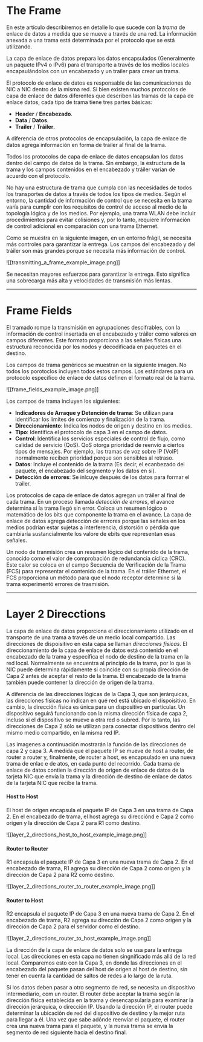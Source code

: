 # The Frame

En este artículo describiremos en detalle lo que sucede con la *trama* de enlace de datos a medida que se mueve a través de una red. La información anexada a una trama está determinada por el protocolo que se está utilizando.

La capa de enlace de datos prepara los datos encapsulados (Generalmente un paquete IPv4 o IPv6) para el transporte a través de los medios locales encapsulándolos con un encabezado y un trailer para crear un trama.

El protocolo de enlace de datos es responsable de las comunicaciones de NIC a NIC dentro de la misma red. Si bien existen muchos protocolos de capa de enlace de datos diferentes que describen las tramas de la capa de enlace datos, cada tipo de trama tiene tres partes básicas:

- **Header** / **Encabezado**.
- **Data** / **Datos**.
- **Trailer** / **Tráiler**.

A diferencia de otros protocolos de encapsulación, la capa de enlace de datos agrega información en forma de trailer al final de la trama. 

Todos los protocolos de capa de enlace de datos encapsulan los datos dentro del campo de datos de la trama. Sin embargo, la estructura de la trama y los campos contenidos en el encabezado y tráiler varían de acuerdo con el protocolo.

No hay una estructura de trama que cumpla con las necesidades de todos los transportes de datos a través de todos los tipos de medios. Según el entorno, la cantidad de información de control que se necesita en la trama varía para cumplir con los requisitos de control de acceso al medio de la topología lógica y de los medios. Por ejemplo, una trama WLAN debe incluir procedimientos para evitar colisiones y, por lo tanto, requiere información de control adicional en comparación con una trama Ethernet.

Como se muestra en la siguiente imagen, en un entorno frágil, se necesita más controles para garantizar la entrega. Los campos del encabezado y del tráiler son más grandes porque se necesita más información de control.

![[transmitting_a_frame_example_image.png]]

Se necesitan mayores esfuerzos para garantizar la entrega. Esto significa una sobrecarga más alta y velocidades de transmisión más lentas.

----
# Frame Fields

El tramado rompe la transmisión en agrupaciones descifrables, con la información de control insertada en el encabezado y tráiler como valores en campos diferentes. Este formato proporciona a las señales físicas una estructura reconocida por los nodos y decodificada en paquetes en el destino.

Los campos de trama genéricos se muestran en la siguiente imagen. No todos los porotoclos incluyen todos estos campos. Los estándares para un protocolo específico de enlace de datos definen el formato real de la trama.

![[frame_fields_example_image.png]]

Los campos de trama incluyen los siguientes:

- **Indicadores de Arraque y Detención de trama**: Se utilizan para identificar los límites de comienzo y finalización de la trama.
- **Direccionamiento**: Indica los nodos de origen y destino en los medios.
- **Tipo**: Identifica el protocolo de capa 3 en el campo de datos.
- **Control**: Identifica los servicios especiales de control de flujo, como calidad de servicio (QoS). QoS otorga prioridad de reenvío a ciertos tipos de mensajes. Por ejemplo, las tramas de voz sobre IP (VoIP) normalmente reciben prioridad porque son sensibles al retraso.
- **Datos**: Incluye el contenido de la trama (Es decir, el ecanbezado del paquete, el encabezado del segmento y los datos en si). 
- **Detección de errores**: Se inlcuye después de los datos para formar el trailer.

Los protocolos de capa de enlace de datos agregan un tráiler al final de cada trama. En un proceso llamada *detección de errores*, el avance determina si la trama llegó sin error. Coloca un resumen lógico o matemático de los bits que componente la trama en el avance. La capa de enlace de datos agrega detección de errrores porque las señales en los medios podrían estar sujetas a interferencia, distorsión o pérdida que cambiaría sustancialmente los valore de ebits que representan esas señales.

Un nodo de tranmisión crea un resumen lógico del contenido de la trama, conocido como el valor de comprobación de redundancia cíclica (CRC). Este calor se coloca en el campo Secuencia de Verificación de la Trama (FCS) para representar el contenido de la trama. En el tráiler Ethernet, el FCS proporciona un método para que el nodo receptor determine si la trama experimentó errores de trasmisión.

----
# Layer 2 Direcctions

La capa de enlace de datos proporciona el direccionamiento utilizado en el transporte de una trama a través de un medio local compartido. Las direcciones de dispoisitivo en esta capa se llaman *direcciones físicas*. El direccionamiento de la capa de enlace de datos está contenido en el encabezado de la trama y específica el nodo de destino de la trama en la red local. Normalmente se encuentra al principio de la trama, por lo que la NIC puede determina rápidamente si coincide con su propia dirección de Capa 2 antes de aceptar el resto de la trama. El encabezado de la trama también puede contener la dirección de origen de la trama.

A diferencia de las direcciones lógicas de la Capa 3, que son jerárquicas, las direcciones físicas no indican en qué red está ubicado el dispoisitivo. En cambio, la dirección física es única para un dispositivo en particular. Un dispositivo seguirá funcionando con la misma dirección física de capa 2, incluso si el dispositivo se mueve a otra red o subred. Por lo tanto, las direcciones de Capa 2 sólo se utilizan para conectar dispositivos dentro del mismo medio compartido, en la misma red IP.

Las imagenes a continuación mostrarán la función de las direcciones de capa 2 y capa 3. A medida que el paquete IP se mueve de host a router, de router a router y, finalmente, de router a host, es encapsulado en una nueva trama de enlac e de atos, en cada punto del recorrido. Cada trama de enlace de datos contien la dirección de origen de enlace de datos de la tarjeta NIC que envía la trama y la dirección de destino de enlace de datos de la tarjeta NIC que recibe la trama.
#### Host to Host

El host de origen encapsula el paquete IP de Capa 3 en una trama de Capa 2. En el encabezado de trama, el host agrega su direcciónd e Capa 2 como origen y la dirección de Capa 2 para R1 como destino.

![[layer_2_directions_host_to_host_example_image.png]]
#### Router to Router

R1 encapsula el paquete IP de Capa 3 en una nueva trama de Capa 2. En el encabezado de trama, R1 agrega su dirección de Capa 2 como origen y la dirección de Capa 2 para R2 como destino.

![[layer_2_directions_router_to_router_example_image.png]]
#### Router to Host

R2 encapsula el paquete IP de Capa 3 en una nueva trama de Capa 2. En el encabezado de trama, R2 agrega su dirección de Capa 2 como origen y la dirección de Capa 2 para el servidor como el destino.

![[layer_2_directions_router_to_host_example_image.png]]

La dirección de la capa de enlace de datos solo se usa para la entrega local. Las direcciones en esta capa no tienen singnificado más allá de la red local. Comparemos esto con la Capa 3, en donde las direcciones en el encabezado del paquete pasan del host de origen al host de destino, sin tener en cuenta la cantidad de saltos de redes a lo largo de la ruta.

Si los datos deben pasar a otro segmento de red, se necesita un dispositivo intermediario, com un router. El router debe aceptar la trama según la dirección física establecida en la trama y desencapsularla para examinar la dirección jerárquica, o dirección IP. Usando la dirección IP, el router puede determinar la ubicación de red del dispositivo de destino y la mejor ruta para llegar a él. Una vez que sabe adónde reenviar el paquete, el router crea una nueva trama para el paquete, y la nueva trama se envía la segmento de red siguiente hacia el destino final.